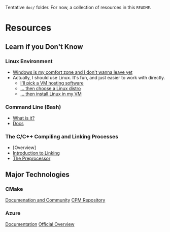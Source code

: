 Tentative `doc/` folder. For now, a collection of resources in this `README`.

# Resources

## Learn if you Don't Know

### Linux Environment
* [Windows is my comfort zone and I don't wanna leave yet](https://learn.microsoft.com/en-us/windows/wsl/install)
* Actually, I should use Linux. It's fun, and just easier to work with directly.
  * [I'll pick a VM hosting software](https://www.virtualbox.org/)
  * [... then choose a Linux distro](https://ubuntu.com/download/desktop)
  * [... then install Linux in my VM](https://www.virtualbox.org/manual/ch01.html)

### Command Line (Bash)
* [What is it?](https://en.wikipedia.org/wiki/Bash_(Unix_shell))
* [Docs](https://www.gnu.org/software/bash/manual/bash.html)

### The C/C++ Compiling and Linking Processes
* [Overview]
* [Introduction to Linking](https://people.cs.pitt.edu/~xianeizhang/notes/Linking.html)
* [The Preprocessor](https://en.wikipedia.org/wiki/C_preprocessor)

## Major Technologies

### CMake

[Documenation and Community](https://cmake.org/documentation/)
[CPM Repository](https://github.com/cpm-cmake/CPM.cmake)


### Azure

[Documentation](https://learn.microsoft.com/en-us/azure/?product=popular)
[Official Overview](https://www.youtube.com/watch?v=JhqpF-5E10I)
